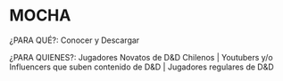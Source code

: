 # MOCHA
¿PARA QUÉ?: Conocer y Descargar

¿PARA QUIENES?: Jugadores Novatos de D&amp;D Chilenos | Youtubers y/o Influencers que suben contenido de D&amp;D | Jugadores regulares de D&amp;D
